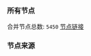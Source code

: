### 所有节点
合并节点总数: `5450`
[节点链接](https://github.com/rzhy1/33/raw/master/sub/sub_merge_base64.txt)

### 节点来源
